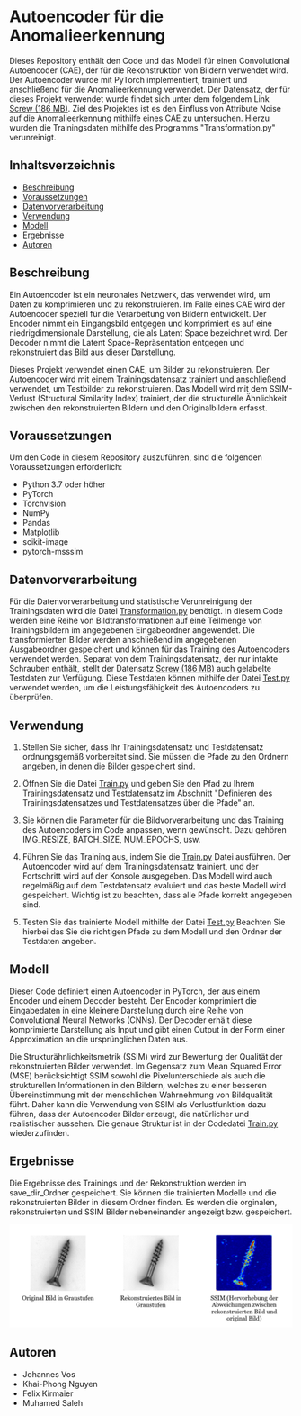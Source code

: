# Autoencoder für die Anomalieerkennung

Dieses Repository enthält den Code und das Modell für einen Convolutional Autoencoder (CAE), der für die Rekonstruktion von Bildern verwendet wird. Der Autoencoder wurde mit PyTorch implementiert, trainiert und anschließend für die Anomalieerkennung verwendet. Der Datensatz, der für dieses Projekt verwendet wurde findet sich unter dem folgendem Link [Screw (186 MB)](https://www.mvtec.com/company/research/datasets/mvtec-ad/downloads). Ziel des Projektes ist es den Einfluss von Attribute Noise auf die Anomalieerkennung mithilfe eines CAE zu untersuchen. Hierzu wurden die Trainingsdaten mithilfe des Programms "Transformation.py" verunreinigt. 

## Inhaltsverzeichnis

- [Beschreibung](#beschreibung)
- [Voraussetzungen](#voraussetzungen)
- [Datenvorverarbeitung](#datenvorverarbeitung)
- [Verwendung](#verwendung)
- [Modell](#modell)
- [Ergebnisse](#ergebnisse)
- [Autoren](#autoren)

## Beschreibung

Ein Autoencoder ist ein neuronales Netzwerk, das verwendet wird, um Daten zu komprimieren und zu rekonstruieren. Im Falle eines CAE wird der Autoencoder speziell für die Verarbeitung von Bildern entwickelt. Der Encoder nimmt ein Eingangsbild entgegen und komprimiert es auf eine niedrigdimensionale Darstellung, die als Latent Space bezeichnet wird. Der Decoder nimmt die Latent Space-Repräsentation entgegen und rekonstruiert das Bild aus dieser Darstellung.

Dieses Projekt verwendet einen CAE, um Bilder zu rekonstruieren. Der Autoencoder wird mit einem Trainingsdatensatz trainiert und anschließend verwendet, um Testbilder zu rekonstruieren. Das Modell wird mit dem SSIM-Verlust (Structural Similarity Index) trainiert, der die strukturelle Ähnlichkeit zwischen den rekonstruierten Bildern und den Originalbildern erfasst.

## Voraussetzungen

Um den Code in diesem Repository auszuführen, sind die folgenden Voraussetzungen erforderlich: 

- Python 3.7 oder höher
- PyTorch
- Torchvision
- NumPy
- Pandas
- Matplotlib
- scikit-image
- pytorch-msssim

## Datenvorverarbeitung
Für die Datenvorverarbeitung und statistische Verunreinigung der Trainingsdaten wird die Datei [Transformation.py](https://github.com/JohannesVos/WiFo/blob/main/src/Transformation.py) benötigt. In diesem Code werden eine Reihe von Bildtransformationen auf eine Teilmenge von Trainingsbildern im angegebenen Eingabeordner angewendet. Die transformierten Bilder werden anschließend im angegebenen Ausgabeordner gespeichert und können für das Training des Autoencoders verwendet werden. Separat von dem Trainingsdatensatz, der nur intakte Schrauben enthält, stellt der Datensatz [Screw (186 MB)](https://www.mvtec.com/company/research/datasets/mvtec-ad/downloads) auch gelabelte Testdaten zur Verfügung. Diese Testdaten können mithilfe der Datei [Test.py](https://github.com/JohannesVos/WiFo/blob/main/src/Test.py) verwendet werden, um die Leistungsfähigkeit des Autoencoders zu überprüfen.

## Verwendung

1. Stellen Sie sicher, dass Ihr Trainingsdatensatz und Testdatensatz ordnungsgemäß vorbereitet sind. Sie müssen die Pfade zu den Ordnern angeben, in denen die Bilder gespeichert sind.

2. Öffnen Sie die Datei [Train.py](https://github.com/JohannesVos/WiFo/blob/main/src/Train.py) und geben Sie den Pfad zu Ihrem Trainingsdatensatz und Testdatensatz im Abschnitt "Definieren des Trainingsdatensatzes und Testdatensatzes über die Pfade" an.

3. Sie können die Parameter für die Bildvorverarbeitung und das Training des Autoencoders im Code anpassen, wenn gewünscht. Dazu gehören IMG_RESIZE, BATCH_SIZE, NUM_EPOCHS, usw.

4. Führen Sie das Training aus, indem Sie die [Train.py](https://github.com/JohannesVos/WiFo/blob/main/src/Train.py) Datei ausführen. Der Autoencoder wird auf dem Trainingsdatensatz trainiert, und der Fortschritt wird auf der Konsole ausgegeben. Das Modell wird auch regelmäßig auf dem Testdatensatz evaluiert und das beste Modell wird gespeichert. Wichtig ist zu beachten, dass alle Pfade korrekt angegeben sind.

5. Testen Sie das trainierte Modell mithilfe der Datei [Test.py](https://github.com/JohannesVos/WiFo/blob/main/src/Test.py) Beachten Sie hierbei das Sie die richtigen Pfade zu dem Modell und den Ordner der Testdaten angeben.

## Modell

Dieser Code definiert einen Autoencoder in PyTorch, der aus einem Encoder und einem Decoder besteht. Der Encoder komprimiert die Eingabedaten in eine kleinere Darstellung durch eine Reihe von Convolutional Neural Networks (CNNs). Der Decoder erhält diese komprimierte Darstellung als Input und gibt einen Output in der Form einer Approximation an die ursprünglichen Daten aus.

Die Strukturähnlichkeitsmetrik (SSIM) wird zur Bewertung der Qualität der rekonstruierten Bilder verwendet. Im Gegensatz zum Mean Squared Error (MSE) berücksichtigt SSIM sowohl die Pixelunterschiede als auch die strukturellen Informationen in den Bildern, welches zu einer besseren Übereinstimmung mit der menschlichen Wahrnehmung von Bildqualität führt. Daher kann die Verwendung von SSIM als Verlustfunktion dazu führen, dass der Autoencoder Bilder erzeugt, die natürlicher und realistischer aussehen. Die genaue Struktur ist in der Codedatei [Train.py](https://github.com/JohannesVos/WiFo/blob/main/src/Train.py) wiederzufinden.

## Ergebnisse

Die Ergebnisse des Trainings und der Rekonstruktion werden im save_dir_Ordner gespeichert. Sie können die trainierten Modelle und die rekonstruierten Bilder in diesem Ordner finden.
Es werden die orginalen, rekonstruierten und SSIM Bilder nebeneinander angezeigt bzw. gespeichert.

![Alt-Text](https://github.com/JohannesVos/WiFo/blob/main/Beispiel.png)

## Autoren 

- Johannes Vos
- Khai-Phong Nguyen
- Felix Kirmaier
- Muhamed Saleh




